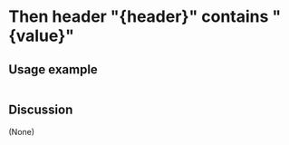 
Then header "{header}" contains "{value}"
=============================================================================================================

Usage example
-------------

```
```

Discussion
----------

(None)